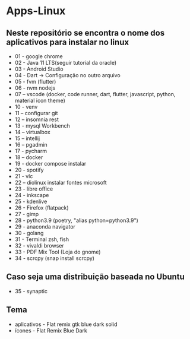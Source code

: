 # Apps-Linux
## Neste repositório se encontra o nome dos aplicativos para instalar no linux 

* 01 - google chrome 
* 02 - Java 11 LTS(seguir tutorial da oracle)
* 03 - Android Studio
* 04 - Dart -> Configuração no outro arquivo 
* 05 - fvm (flutter)
* 06 - nvm nodejs
* 07 – vscode (docker, code runner, dart, flutter, javascript, python, material icon theme)
* 10 - venv
* 11 – configurar git
* 12 – insomnia rest
* 13 - mysql Workbench
* 14 – virtualbox
* 15 – intellij
* 16 – pgadmin
* 17 - pycharm
* 18 – docker
* 19 - docker compose instalar
* 20 - spotify
* 21 - vlc
* 22 – diolinux instalar fontes microsoft
* 23 - libre office
* 24 - inkscape
* 25 - kdenlive
* 26 - Firefox (flatpack)
* 27 - gimp
* 28 - python3.9 (poetry, "alias python=python3.9")
* 29 - anaconda navigator 
* 30 - golang
* 31 - Terminal zsh, fish
* 32 - vivaldi browser
* 33 - PDF Mix Tool (Loja do gnome)
* 34 - scrcpy (snap install scrcpy)

## Caso seja uma distribuição baseada no Ubuntu
* 35 - synaptic

## Tema

* aplicativos - Flat remix gtk blue dark solid
* ícones - Flat Remix Blue Dark
